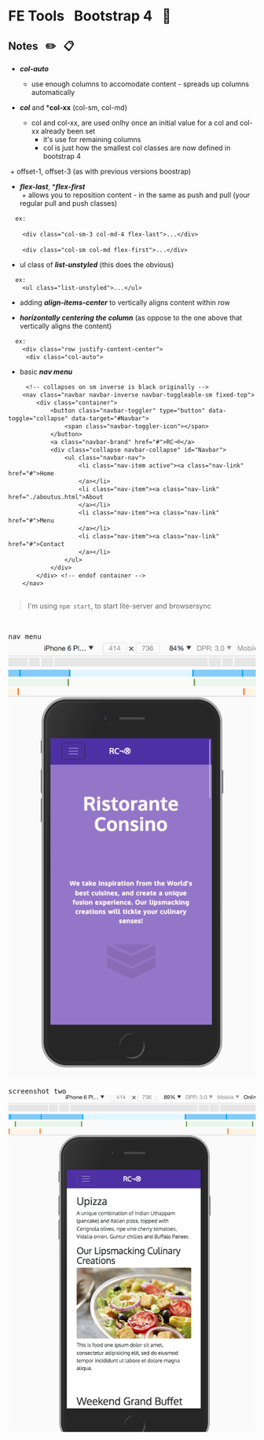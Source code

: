 # FE Tools &nbsp; Bootstrap 4 &nbsp; :book:

## Notes &nbsp; :pencil2: &nbsp; :clipboard:
- ***col-auto***   
  + use enough columns to accomodate content - spreads up columns automatically   

- ***col*** and ***col-xx** (col-sm, col-md)   
  + col and col-xx, are used onlhy once an initial value for a col and col-xx already been set   
    * it's use for remaining columns
    * col is just how the smallest col classes are now defined in bootstrap 4

  + offset-1, offset-3  (as with previous versions boostrap)   

- ***flex-last***, ****flex-first***   
  + allows you to reposition content - in the same as push and pull (your regular pull and push classes)   

```
  ex:
  
    <div class="col-sm-3 col-md-4 flex-last">...</div>

    <div class="col-sm col-md flex-first">...</div>
```

- ul class of ***list-unstyled*** (this does the obvious)

```
  ex:
    <ul class="list-unstyled">...</ul>

```


- adding ***align-items-center*** to vertically aligns content within row


- ***horizontally centering the column*** (as oppose to the one above that vertically aligns the content)   

```
  ex:
    <div class="row justify-content-center">
     <div class="col-auto">

```





- basic ***nav menu***

```
     <!-- collapses on sm inverse is black originally -->
    <nav class="navbar navbar-inverse navbar-toggleable-sm fixed-top">
        <div class="container">
            <button class="navbar-toggler" type="button" data-toggle="collapse" data-target="#Navbar">
                <span class="navbar-toggler-icon"></span>  
            </button>
            <a class="navbar-brand" href="#">RC¬®</a>
            <div class="collapse navbar-collapse" id="Navbar">
                <ul class="navbar-nav">
                    <li class="nav-item active"><a class="nav-link" href="#">Home
                    </a></li>
                    <li class="nav-item"><a class="nav-link" href="./aboutus.html">About
                    </a></li>
                    <li class="nav-item"><a class="nav-link" href="#">Menu
                    </a></li>
                    <li class="nav-item"><a class="nav-link" href="#">Contact
                    </a></li> 
                </ul> 
            </div>   
        </div> <!-- endof container -->    
    </nav>


```


> I'm using `npm start`, to start lite-server and browsersync
>
<br/>



<kbd>nav menu</kbd>
<br/>
![](images/nav-menu.png)

<kbd>screenshot two</kbd>
<br/>
![](images/sctwo.png)





      
